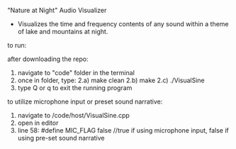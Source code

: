 "Nature at Night" Audio Visualizer
- Visualizes the time and frequency contents of any sound within a theme of lake and mountains at night.

to run:

after downloading the repo:
1) navigate to "code" folder in the terminal
2) once in folder, type:
2.a) make clean
2.b) make
2.c) ./VisualSine
3) type Q or q to exit the running program

to utilize microphone input or preset sound narrative:
1) navigate to /code/host/VisualSine.cpp
2) open in editor
3) line 58:  #define MIC_FLAG false     //true if using microphone input, false if using pre-set sound narrative

